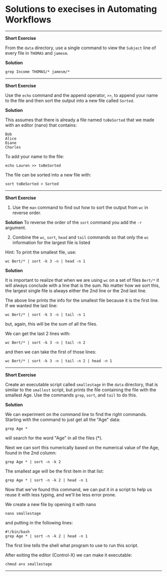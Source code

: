 # Solutions to execises in Automating Workflows

* * * *
**Short Exercise**

From the `data` directory, use a single command to view the `Subject` 
line of every file in `THOMAS` and `jamesm`.

**Solution**
```
grep Income THOMAS/* jamesm/*
```

* * * *
**Short Exercise**

Use the `echo` command and the append operator, `>>`, to append your
name to the file and then sort the output into a new file called `Sorted`.

**Solution**

This assumes that there is already a file named `toBeSorted` that we
made with an editor (nano) that contains:

```
Bob
Alice
Diane
Charles
```

To add your name to the file:

```
echo Lauren >> toBeSorted
```

The file can be sorted into a new file with:

```
sort toBeSorted > Sorted
```

* * * *
**Short Exercise**

1. Use the `man` command to find out how to sort the output from `wc` in
reverse order.

**Solution**
To reverse the order of the `sort` command you add the `-r` argument.

2. Combine the `wc`, `sort`, `head` and `tail` commands so that only the
`wc` information for the largest file is listed

Hint: To print the smallest file, use:

    wc Bert/* | sort -k 3 -n | head -n 1

**Solution**

It is important to realize that when we are using `wc` on a set of files
`Bert/*` it will always conclude with a line that is the sum.  No
matter how we sort this, the largest single file is always either the
2nd line or the 2nd last line.

The above line prints the info for the smallest file because it is the
first line.  If we wanted the last line:

    wc Bert/* | sort -k 3 -n | tail -n 1

but, again, this will be the sum of all the files.

We can get the last 2 lines with:

    wc Bert/* | sort -k 3 -n | tail -n 2

and then we can take the first of those lines:

    wc Bert/* | sort -k 3 -n | tail -n 2 | head -n 1

* * * * 
**Short Exercise**

Create an executable script called `smallestage` in the `data`
directory, that is similar to the `smallest` script, but prints the
file containing the file with the smallest Age. Use the commands
`grep`, `sort`, and `tail` to do this.

**Solution**

We can experiment on the command line to find the right commands.
Starting with the command to just get all the "Age" data:

    grep Age *

will search for the word "Age" in all the files (*).

Next we can sort this numerically based on the numerical value of the
Age, found in the 2nd column:

    grep Age * | sort -n -k 2

The smallest age will be the first item in that list:

    grep Age * | sort -n -k 2 | head -n 1

Now that we've found this command, we can put it in a script to help us
reuse it with less typing, and we'll be less error prone.

We create a new file by opening it with nano

    nano smallestage

and putting in the following lines:

    #!/bin/bash
    grep Age * | sort -n -k 2 | head -n 1

The first line tells the shell what program to use to run this script.

After exiting the editor (Control-X) we can make it executable:

    chmod a+x smallestage

* * * * 
